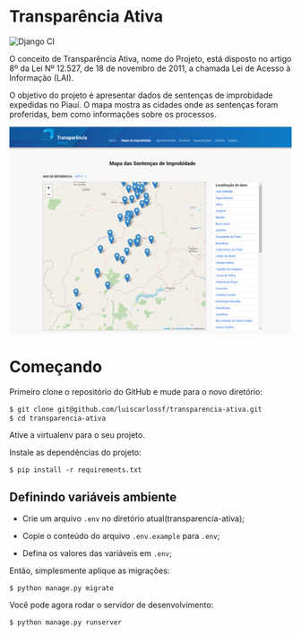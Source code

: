 # Transparência Ativa
![Django CI](https://github.com/luiscarlossf/transparencia-ativa/workflows/Django%20CI/badge.svg)

O conceito de Transparência Ativa, nome do Projeto, está disposto no artigo 8º da Lei Nº 12.527, de 18 de novembro de 2011, a chamada Lei de Acesso à Informação (LAI).

O objetivo do projeto é apresentar dados de sentenças de improbidade expedidas no Piauí. O mapa mostra as cidades onde as sentenças foram proferidas, bem como informações sobre os processos. 

![Default Map View](screenshots/map.png?raw=true "Title")

# Começando

Primeiro clone o repositório do GitHub e mude para o novo diretório:

    $ git clone git@github.com/luiscarlossf/transparencia-ativa.git
    $ cd transparencia-ativa
    
Ative a virtualenv para o seu projeto.
    
Instale as dependências do projeto:

    $ pip install -r requirements.txt

## Definindo variáveis ambiente    
- Crie um arquivo `.env` no diretório atual(transparencia-ativa);

- Copie o conteúdo do arquivo `.env.example` para `.env`;

- Defina os valores das variáveis em `.env`; 

Então, simplesmente aplique as migrações:

    $ python manage.py migrate
    

Você pode agora rodar o servidor de desenvolvimento:

    $ python manage.py runserver